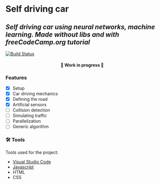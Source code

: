 # Self driving car
## _Self driving car using neural networks, machine learning. Made without libs and with freeCodeCamp.org tutorial_

[![Build Status](https://img.shields.io/badge/-source-green)](https://www.youtube.com/watch?v=Rs_rAxEsAvI&t=367s)

<h4 align="center"> 
	🚧 Work in progress 🚧
</h4>

### Features

- [x] Setup
- [x] Car driving mechanics
- [x] Defining the road
- [x] Artificial sensors
- [ ] Collision detection
- [ ] Simulating traffic
- [ ] Parallelization
- [ ] Generic algorithm

### 🛠 Tools

Tools used for the project:

- [Visual Studio Code](https://code.visualstudio.com/)
- [Javascript](https://www.javascript.com/)
- HTML
- CSS